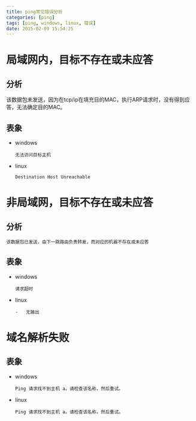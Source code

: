 ```yaml
---
title: ping常见错误分析
categories: [ping]
tags: [ping, windows, linux, 错误]
date: 2015-02-09 15:54:25
---
```


# 局域网内，目标不存在或未应答

## 分析

该数据包未发送，因为在tcp/ip在填充目的MAC，执行ARP请求时，没有得到应答，无法确定目的MAC。

## 表象

-   windows

        无法访问目标主机

-   linux

        Destination Host Unreachable

#   非局域网，目标不存在或未应答

## 分析

    该数据包已发送，由下一跳路由负责转发，而对应的机器不存在或未应答

## 表象

-   windows

        请求超时

-   linux

        -   无输出

# 域名解析失败

## 表象

-   windows

        Ping 请求找不到主机 a。请检查该名称，然后重试。

-   linux

        Ping 请求找不到主机 a。请检查该名称，然后重试。
